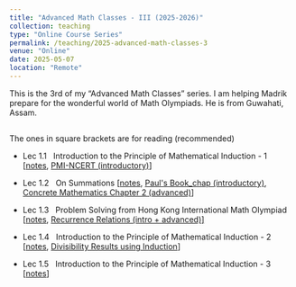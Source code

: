 ```yaml
---
title: "Advanced Math Classes - III (2025-2026)"
collection: teaching
type: "Online Course Series"
permalink: /teaching/2025-advanced-math-classes-3
venue: "Online"
date: 2025-05-07
location: "Remote"
---
```


This is the 3rd of my “Advanced Math Classes” series. I am helping Madrik prepare for the wonderful world of Math Olympiads. He is from Guwahati, Assam.

## 

The ones in square brackets are for reading (recommended)

-   Lec 1.1   Introduction to the Principle of Mathematical Induction - 1 \[[notes](https://drive.google.com/file/d/1furyOTZp3Sk9a0VypDzVsmeVenUgZDRe/view?usp=sharing), [PMI-NCERT (introductory)](https://drive.google.com/file/d/1SmiTV3nrtO-Bou7brVgjC8GxiYVmGu2V/view?usp=sharing)\]
    
-   Lec 1.2   On Summations \[[notes](https://drive.google.com/file/d/1fUay-Mps9K60N89KFvE2KuPJ9NveWoZL/view?usp=drive_link), [Paul's Book\_chap (introductory)](https://drive.google.com/file/d/1G7n0Jerg3rkTIU2ZykE0qTMaAyO_QS5o/view?usp=sharing), [Concrete Mathematics Chapter 2 (advanced)](https://drive.google.com/file/d/1GACItM4i5xQpSOYSZ2xKJHlyGq9diYr8/view?usp=sharing)\]
    
-   Lec 1.3   Problem Solving from Hong Kong International Math Olympiad \[[notes](https://drive.google.com/file/d/1wBjbC4VrdpFj7JKvtl273_qP2joCnqkj/view?usp=sharing), [Recurrence Relations (intro + advanced)\]](https://discrete.openmathbooks.org/dmoi3/sec_recurrence.html)
    
-   Lec 1.4   Introduction to the Principle of Mathematical Induction - 2 \[[notes](https://drive.google.com/file/d/1Rb67P2wMEylipjutqGccgHWTPm-rVI85/view?usp=sharing), [Divisibility Results using Induction](https://drive.google.com/file/d/1Zjrnm59VH8MoJn43yOy322J1XPLU0HjE/view?usp=sharing)\]
    
-   Lec 1.5   Introduction to the Principle of Mathematical Induction - 3 \[[notes](https://drive.google.com/file/d/1iwzEAXDnnpQWU-ZVwNpNNvuO1i5_IwXM/view?usp=sharing)\]
